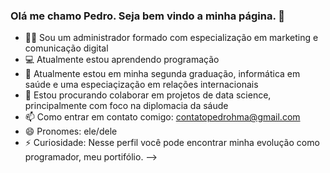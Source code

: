 ### Olá me chamo Pedro. Seja bem vindo a minha página. 👋

- 🧑‍💼 Sou um administrador formado com especialização em marketing e comunicação digital
- 💻 Atualmente estou aprendendo programação
- 🏥 Atualmente estou em minha segunda graduação, informática em saúde e uma especiaçização em relações internacionais
- 👯 Estou procurando colaborar em projetos de data science, principalmente com foco na diplomacia da sáude
- 📫 Como entrar em contato comigo: contatopedrohma@gmail.com
- 😄 Pronomes: ele/dele
- ⚡ Curiosidade: Nesse perfil você pode encontrar minha evolução como programador, meu portifólio.
-->
